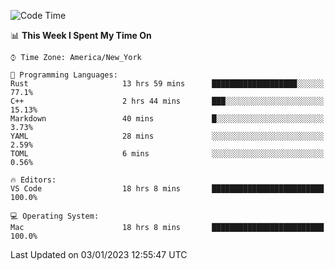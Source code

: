 <!--START_SECTION:waka-->
![Code Time](http://img.shields.io/badge/Code%20Time-21%20hrs%2054%20mins-blue)

📊 **This Week I Spent My Time On** 

```text
⌚︎ Time Zone: America/New_York

💬 Programming Languages: 
Rust                     13 hrs 59 mins      ███████████████████░░░░░░   77.1% 
C++                      2 hrs 44 mins       ███░░░░░░░░░░░░░░░░░░░░░░   15.13% 
Markdown                 40 mins             █░░░░░░░░░░░░░░░░░░░░░░░░   3.73% 
YAML                     28 mins             ░░░░░░░░░░░░░░░░░░░░░░░░░   2.59% 
TOML                     6 mins              ░░░░░░░░░░░░░░░░░░░░░░░░░   0.56%

🔥 Editors: 
VS Code                  18 hrs 8 mins       █████████████████████████   100.0%

💻 Operating System: 
Mac                      18 hrs 8 mins       █████████████████████████   100.0%

```


 Last Updated on 03/01/2023 12:55:47 UTC
<!--END_SECTION:waka-->
